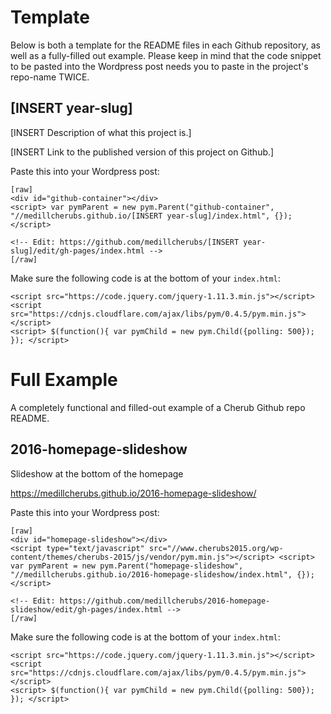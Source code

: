 # Template
Below is both a template for the README files in each Github repository, as well as a fully-filled out example. Please keep in mind that the code snippet to be pasted into the Wordpress post needs you to paste in the project's repo-name TWICE.

## [INSERT year-slug]
[INSERT Description of what this project is.]

[INSERT Link to the published version of this project on Github.]

Paste this into your Wordpress post:

```
[raw]
<div id="github-container"></div>
<script> var pymParent = new pym.Parent("github-container", "//medillcherubs.github.io/[INSERT year-slug]/index.html", {}); </script>

<!-- Edit: https://github.com/medillcherubs/[INSERT year-slug]/edit/gh-pages/index.html -->
[/raw]
```

Make sure the following code is at the bottom of your `index.html`:

```
<script src="https://code.jquery.com/jquery-1.11.3.min.js"></script>
<script src="https://cdnjs.cloudflare.com/ajax/libs/pym/0.4.5/pym.min.js"></script>
<script> $(function(){ var pymChild = new pym.Child({polling: 500}); }); </script> 
```


# Full Example
A completely functional and filled-out example of a Cherub Github repo README.

## 2016-homepage-slideshow
Slideshow at the bottom of the homepage

https://medillcherubs.github.io/2016-homepage-slideshow/

Paste this into your Wordpress post:

```
[raw]
<div id="homepage-slideshow"></div>
<script type="text/javascript" src="//www.cherubs2015.org/wp-content/themes/cherubs-2015/js/vendor/pym.min.js"></script> <script> var pymParent = new pym.Parent("homepage-slideshow", "//medillcherubs.github.io/2016-homepage-slideshow/index.html", {}); </script>

<!-- Edit: https://github.com/medillcherubs/2016-homepage-slideshow/edit/gh-pages/index.html -->
[/raw]
```

Make sure the following code is at the bottom of your `index.html`:

```
<script src="https://code.jquery.com/jquery-1.11.3.min.js"></script>
<script src="https://cdnjs.cloudflare.com/ajax/libs/pym/0.4.5/pym.min.js"></script>
<script> $(function(){ var pymChild = new pym.Child({polling: 500}); }); </script> 
```
